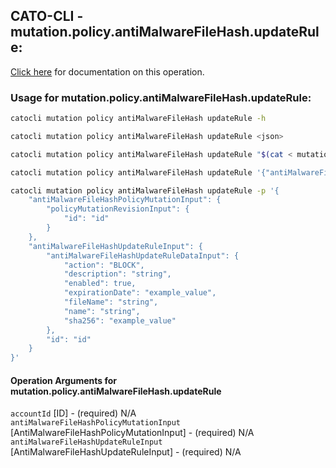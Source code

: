 
## CATO-CLI - mutation.policy.antiMalwareFileHash.updateRule:
[Click here](https://api.catonetworks.com/documentation/#mutation-mutation.policy.antiMalwareFileHash.updateRule) for documentation on this operation.

### Usage for mutation.policy.antiMalwareFileHash.updateRule:

```bash
catocli mutation policy antiMalwareFileHash updateRule -h

catocli mutation policy antiMalwareFileHash updateRule <json>

catocli mutation policy antiMalwareFileHash updateRule "$(cat < mutation.policy.antiMalwareFileHash.updateRule.json)"

catocli mutation policy antiMalwareFileHash updateRule '{"antiMalwareFileHashPolicyMutationInput":{"policyMutationRevisionInput":{"id":"id"}},"antiMalwareFileHashUpdateRuleInput":{"antiMalwareFileHashUpdateRuleDataInput":{"action":"BLOCK","description":"string","enabled":true,"expirationDate":"example_value","fileName":"string","name":"string","sha256":"example_value"},"id":"id"}}'

catocli mutation policy antiMalwareFileHash updateRule -p '{
    "antiMalwareFileHashPolicyMutationInput": {
        "policyMutationRevisionInput": {
            "id": "id"
        }
    },
    "antiMalwareFileHashUpdateRuleInput": {
        "antiMalwareFileHashUpdateRuleDataInput": {
            "action": "BLOCK",
            "description": "string",
            "enabled": true,
            "expirationDate": "example_value",
            "fileName": "string",
            "name": "string",
            "sha256": "example_value"
        },
        "id": "id"
    }
}'
```

#### Operation Arguments for mutation.policy.antiMalwareFileHash.updateRule ####

`accountId` [ID] - (required) N/A    
`antiMalwareFileHashPolicyMutationInput` [AntiMalwareFileHashPolicyMutationInput] - (required) N/A    
`antiMalwareFileHashUpdateRuleInput` [AntiMalwareFileHashUpdateRuleInput] - (required) N/A    
